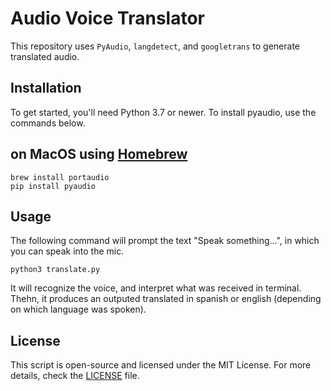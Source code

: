 # Audio Voice Translator

This repository uses `PyAudio`, `langdetect`, and `googletrans` to generate translated audio. 

## Installation

To get started, you'll need Python 3.7 or newer. To install pyaudio, use the commands below.

## on MacOS using [Homebrew](https://brew.sh/)
    brew install portaudio
    pip install pyaudio

## Usage

The following command will prompt the text "Speak something...", in which you can speak into the mic.

    python3 translate.py

It will recognize the voice, and interpret what was received in terminal. Thehn, it produces an outputed translated in spanish or english (depending on which language was spoken).

## License

This script is open-source and licensed under the MIT License. For more details, check the [LICENSE](LICENSE) file.